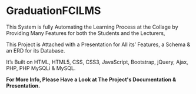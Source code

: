 # GraduationFCILMS

This System is fully Automating the Learning Process at the Collage
by Providing Many Features for both the Students and the Lecturers,

This Project is Attached with a Presentation for All its’ Features, a Schema & an ERD for its Database.

It’s Built on HTML, HTML5, CSS, CSS3, JavaScript, Bootstrap, jQuery, Ajax, PHP, PHP MySQLi & MySQL.

**For More Info, Please Have a Look at The Project's Documentation & Presentation.**
